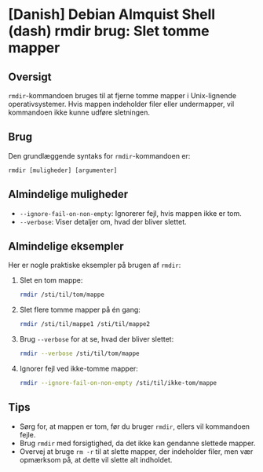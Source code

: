 # [Danish] Debian Almquist Shell (dash) rmdir brug: Slet tomme mapper

## Oversigt
`rmdir`-kommandoen bruges til at fjerne tomme mapper i Unix-lignende operativsystemer. Hvis mappen indeholder filer eller undermapper, vil kommandoen ikke kunne udføre sletningen.

## Brug
Den grundlæggende syntaks for `rmdir`-kommandoen er:

```
rmdir [muligheder] [argumenter]
```

## Almindelige muligheder
- `--ignore-fail-on-non-empty`: Ignorerer fejl, hvis mappen ikke er tom.
- `--verbose`: Viser detaljer om, hvad der bliver slettet.

## Almindelige eksempler
Her er nogle praktiske eksempler på brugen af `rmdir`:

1. Slet en tom mappe:
   ```bash
   rmdir /sti/til/tom/mappe
   ```

2. Slet flere tomme mapper på én gang:
   ```bash
   rmdir /sti/til/mappe1 /sti/til/mappe2
   ```

3. Brug `--verbose` for at se, hvad der bliver slettet:
   ```bash
   rmdir --verbose /sti/til/tom/mappe
   ```

4. Ignorer fejl ved ikke-tomme mapper:
   ```bash
   rmdir --ignore-fail-on-non-empty /sti/til/ikke-tom/mappe
   ```

## Tips
- Sørg for, at mappen er tom, før du bruger `rmdir`, ellers vil kommandoen fejle.
- Brug `rmdir` med forsigtighed, da det ikke kan gendanne slettede mapper.
- Overvej at bruge `rm -r` til at slette mapper, der indeholder filer, men vær opmærksom på, at dette vil slette alt indholdet.